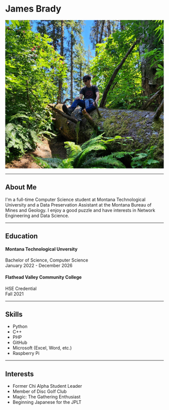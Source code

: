 # James Brady
![Me](pic.jpeg)

---

## About Me
I'm a full-time Computer Science student at Montana Technological University and a Data Preservation Assistant at the Montana Bureau of Mines and Geology. I enjoy a good puzzle and have interests in Network Engineering and Data Science.

---

## Education

#### Montana Technological Unversity
Bachelor of Science, Computer Science <br>
January 2022 - December 2026 

#### Flathead Valley Community College
HSE Credential <br>
Fall 2021

---

## Skills 

- Python
- C++
- PHP
- GitHub
- Microsoft (Excel, Word, etc.)
- Raspberry Pi

---

## Interests

- Former Chi Alpha Student Leader
- Member of Disc Golf Club
- Magic: The Gathering Enthusiast
- Beginning Japanese for the JPLT
